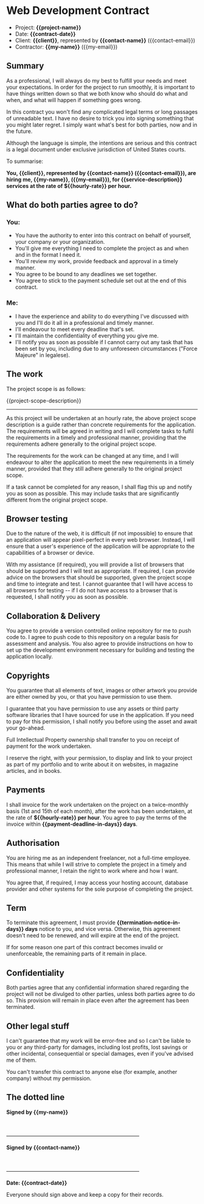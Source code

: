 # Web Development Contract

- Project: **{{project-name}}**
- Date: **{{contract-date}}**
- Client: **{{client}}**, represented by **{{contact-name}}** ({{contact-email}})
- Contractor: **{{my-name}}** ({{my-email}})

## Summary

As a professional, I will always do my best to fulfill your needs and meet your expectations. In order for the project to run smoothly, it is important to have things written down so that we both know who should do what and when, and what will happen if something goes wrong.

In this contract you won't find any complicated legal terms or long passages of unreadable text. I have no desire to trick you into signing something that you might later regret. I simply want what's best for both parties, now and in the future.

Although the language is simple, the intentions are serious and this contract is a legal document under exclusive jurisdiction of United States courts.

To summarise:

**You, {{client}}, represented by {{contact-name}} ({{contact-email}}), are hiring me, {{my-name}}, ({{my-email}}), for {{service-description}} services at the rate of ${{hourly-rate}} per hour.**

## What do both parties agree to do?

### You:

- You have the authority to enter into this contract on behalf of yourself, your company or your organization.
- You'll give me everything I need to complete the project as and when and in the format I need it.
- You'll review my work, provide feedback and approval in a timely manner.
- You agree to be bound to any deadlines we set together.
- You agree to stick to the payment schedule set out at the end of this contract.

### Me:

- I have the experience and ability to do everything I've discussed with you and I'll do it all in a professional and timely manner.
- I'll endeavour to meet every deadline that's set.
- I'll maintain the confidentiality of everything you give me.
- I'll notify you as soon as possible if I cannot carry out any task that has been set by you, including due to any unforeseen circumstances ("Force Majeure" in legalese).

## The work

The project scope is as follows:

{{project-scope-description}}

---

As this project will be undertaken at an hourly rate, the above project scope description is a guide rather than concrete requirements for the application. The requirements will be agreed in writing and I will complete tasks to fulfil the requirements in a timely and professional manner, providing that the requirements adhere generally to the original project scope.

The requirements for the work can be changed at any time, and I will endeavour to alter the application to meet the new requirements in a timely manner, provided that they still adhere generally to the original project scope.

If a task cannot be completed for any reason, I shall flag this up and notify you as soon as possible. This may include tasks that are significantly different from the original project scope.

## Browser testing

Due to the nature of the web, it is difficult (if not impossible) to ensure that an application will appear pixel-perfect in every web browser. Instead, I will ensure that a user's experience of the application will be appropriate to the capabilities of a browser or device.

With my assistance (if required), you will provide a list of browsers that should be supported and I will test as appropriate. If required, I can provide advice on the browsers that should be supported, given the project scope and time to integrate and test. I cannot guarantee that I will have access to all browsers for testing -- if I do not have access to a browser that is requested, I shall notify you as soon as possible.

## Collaboration & Delivery

You agree to provide a version controlled online repository for me to push code to. I agree to push code to this repository on a regular basis for assessment and analysis. You also agree to provide instructions on how to set up the development environment necessary for building and testing the application locally.

## Copyrights

You guarantee that all elements of text, images or other artwork you provide are either owned by you, or that you have permission to use them.

I guarantee that you have permission to use any assets or third party software libraries that I have sourced for use in the application. If you need to pay for this permission, I shall notify you before using the asset and await your go-ahead.

Full Intellectual Property ownership shall transfer to you on receipt of payment for the work undertaken.

I reserve the right, with your permission, to display and link to your project as part of my portfolio and to write about it on websites, in magazine articles, and in books.

## Payments

I shall invoice for the work undertaken on the project on a twice-monthly basis (1st and 15th of each month), after the work has been undertaken, at the rate of **${{hourly-rate}} per hour**. You agree to pay the terms of the invoice within **{{payment-deadline-in-days}} days**.

## Authorisation

You are hiring me as an independent freelancer, not a full-time employee. This means that while I will strive to complete the project in a timely and professional manner, I retain the right to work where and how I want.

You agree that, if required, I may access your hosting account, database provider and other systems for the sole purpose of completing the project.

## Term

To terminate this agreement, I must provide **{{termination-notice-in-days}} days** notice to you, and vice versa. Otherwise, this agreement doesn't need to be renewed, and will expire at the end of the project.

If for some reason one part of this contract becomes invalid or unenforceable, the remaining parts of it remain in place.

## Confidentiality

Both parties agree that any confidential information shared regarding the project will not be divulged to other parties, unless both parties agree to do so. This provision will remain in place even after the agreement has been terminated.

## Other legal stuff

I can't guarantee that my work will be error-free and so I can't be liable to you or any third-party for damages, including lost profits, lost savings or other incidental, consequential or special damages, even if you've advised me of them.

You can't transfer this contract to anyone else (for example, another company) without my permission.

## The dotted line

**Signed by {{my-name}}**

<br>

―――――――――――――――――――――――――

**Signed by {{contact-name}}**

<br>

―――――――――――――――――――――――――

**Date: {{contract-date}}**

Everyone should sign above and keep a copy for their records.
